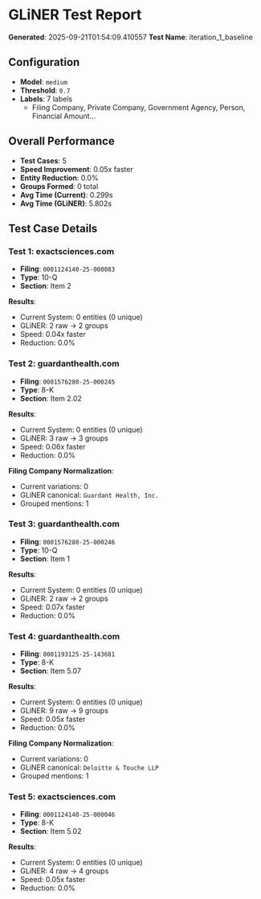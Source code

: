 # GLiNER Test Report

**Generated**: 2025-09-21T01:54:09.410557
**Test Name**: iteration_1_baseline

## Configuration

- **Model**: `medium`
- **Threshold**: `0.7`
- **Labels**: 7 labels
  - Filing Company, Private Company, Government Agency, Person, Financial Amount...

## Overall Performance

- **Test Cases**: 5
- **Speed Improvement**: 0.05x faster
- **Entity Reduction**: 0.0%
- **Groups Formed**: 0 total
- **Avg Time (Current)**: 0.299s
- **Avg Time (GLiNER)**: 5.802s

## Test Case Details

### Test 1: exactsciences.com

- **Filing**: `0001124140-25-000083`
- **Type**: 10-Q
- **Section**: Item 2

**Results**:
- Current System: 0 entities (0 unique)
- GLiNER: 2 raw → 2 groups
- Speed: 0.04x faster
- Reduction: 0.0%

### Test 2: guardanthealth.com

- **Filing**: `0001576280-25-000245`
- **Type**: 8-K
- **Section**: Item 2.02

**Results**:
- Current System: 0 entities (0 unique)
- GLiNER: 3 raw → 3 groups
- Speed: 0.06x faster
- Reduction: 0.0%

**Filing Company Normalization**:
- Current variations: 0
- GLiNER canonical: `Guardant Health, Inc.`
- Grouped mentions: 1

### Test 3: guardanthealth.com

- **Filing**: `0001576280-25-000246`
- **Type**: 10-Q
- **Section**: Item 1

**Results**:
- Current System: 0 entities (0 unique)
- GLiNER: 2 raw → 2 groups
- Speed: 0.07x faster
- Reduction: 0.0%

### Test 4: guardanthealth.com

- **Filing**: `0001193125-25-143681`
- **Type**: 8-K
- **Section**: Item 5.07

**Results**:
- Current System: 0 entities (0 unique)
- GLiNER: 9 raw → 9 groups
- Speed: 0.05x faster
- Reduction: 0.0%

**Filing Company Normalization**:
- Current variations: 0
- GLiNER canonical: `Deloitte & Touche LLP`
- Grouped mentions: 1

### Test 5: exactsciences.com

- **Filing**: `0001124140-25-000046`
- **Type**: 8-K
- **Section**: Item 5.02

**Results**:
- Current System: 0 entities (0 unique)
- GLiNER: 4 raw → 4 groups
- Speed: 0.05x faster
- Reduction: 0.0%

